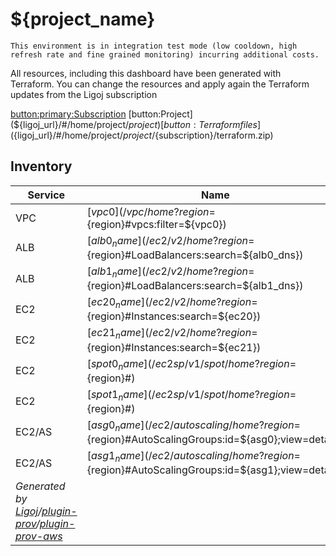 # ${project_name}

```
This environment is in integration test mode (low cooldown, high refresh rate and fine grained monitoring) incurring additional costs.
```

All resources, including this dashboard have been generated with Terraform. You can change the resources and apply again the Terraform updates from the Ligoj subscription

[button:primary:Subscription](${ligoj_url}/#/home/project/${project}/${subscription})
[button:Project](${ligoj_url}/#/home/project/${project})
[button:Terraform files](${ligoj_url}/#/home/project/${project}/${subscription}/terraform.zip)

## Inventory

| Service                                                                                                                                                               | Name                                                                                             | Access                     |
|-----------------------------------------------------------------------------------------------------------------------------------------------------------------------|--------------------------------------------------------------------------------------------------|----------------------------|
| VPC                                                                                                                                                                   | [${vpc0}](/vpc/home?region=${region}#vpcs:filter=${vpc0})                                        |
| ALB                                                                                                                                                                   | [${alb0_name}](/ec2/v2/home?region=${region}#LoadBalancers:search=${alb0_dns})                   | [http](http://${alb0_dns}) |
| ALB                                                                                                                                                                   | [${alb1_name}](/ec2/v2/home?region=${region}#LoadBalancers:search=${alb1_dns})                   | [http](http://${alb1_dns}) |
| EC2                                                                                                                                                                   | [${ec20_name}](/ec2/v2/home?region=${region}#Instances:search=${ec20})                           | [http](http://${ec20_ip})  |
| EC2                                                                                                                                                                   | [${ec21_name}](/ec2/v2/home?region=${region}#Instances:search=${ec21})                           | [http](http://${ec21_ip})  |
| EC2                                                                                                                                                                   | [${spot0_name}](/ec2sp/v1/spot/home?region=${region}#)                                           | ${spot0_price}             |
| EC2                                                                                                                                                                   | [${spot1_name}](/ec2sp/v1/spot/home?region=${region}#)                                           | ${spot1_price}             |
| EC2/AS                                                                                                                                                                | [${asg0_name}](/ec2/autoscaling/home?region=${region}#AutoScalingGroups:id=${asg0};view=details) |
| EC2/AS                                                                                                                                                                | [${asg1_name}](/ec2/autoscaling/home?region=${region}#AutoScalingGroups:id=${asg1};view=details) |
| *Generated by [Ligoj](https://ligoj.github.io/ligoj)/[plugin-prov](https://github.com/ligoj/plugin-prov)/[plugin-prov-aws](https://github.com/ligoj/plugin-prov-aws)* |